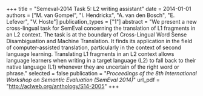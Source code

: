 +++
title = "Semeval-2014 Task 5: L2 writing assistant"
date = 2014-01-01
authors = ["M. van Gompel", "I. Hendrickx", "A. van den Bosch", "E. Lefever", "V. Hoste"]
publication_types = ["1"]
abstract = "We  present  a  new  cross-lingual  task  for SemEval   concerning   the   translation   of L1  fragments  in  an  L2  context.  The task  is  at  the  boundary  of  Cross-Lingual Word Sense Disambiguation and Machine Translation.  It finds its application in the field of computer-assisted translation, particularly in the context of second language learning.  Translating L1 fragments in an L2 context allows language learners when writing  in  a  target  language  (L2)  to  fall back to their native language (L1) whenever they are uncertain of the right word or phrase."
selected = false
publication = "*Proceedings of the 8th International Workshop on Semantic Evaluation (SemEval 2014)*"
url_pdf = "http://aclweb.org/anthology/S14-2005"
+++

